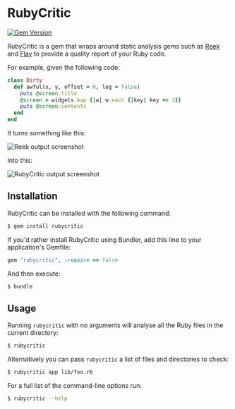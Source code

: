 RubyCritic
===========

[![Gem Version](https://badge.fury.io/rb/rubycritic.svg)](http://badge.fury.io/rb/rubycritic)

RubyCritic is a gem that wraps around static analysis gems such as [Reek][1]
and [Flay][2] to provide a quality report of your Ruby code.

For example, given the following code:

```ruby
class Dirty
  def awful(x, y, offset = 0, log = false)
    puts @screen.title
    @screen = widgets.map {|w| w.each {|key| key += 3}}
    puts @screen.contents
  end
end
```

It turns something like this:

![Reek output screenshot](http://i.imgur.com/xLtEDOb.png)

Into this:

![RubyCritic output screenshot](http://i.imgur.com/SpZ2SJN.png)

Installation
------------

RubyCritic can be installed with the following command:

```bash
$ gem install rubycritic
```

If you'd rather install RubyCritic using Bundler, add this line to your
application's Gemfile:

```ruby
gem "rubycritic", :require => false
```

And then execute:

```bash
$ bundle
```

Usage
-----

Running `rubycritic` with no arguments will analyse all the Ruby files in the
current directory:

```bash
$ rubycritic
```

Alternatively you can pass `rubycritic` a list of files and directories to check:

```bash
$ rubycritic app lib/foo.rb
```

For a full list of the command-line options run:

```bash
$ rubycritic --help
```

[1]: https://github.com/troessner/reek
[2]: https://github.com/seattlerb/flay
